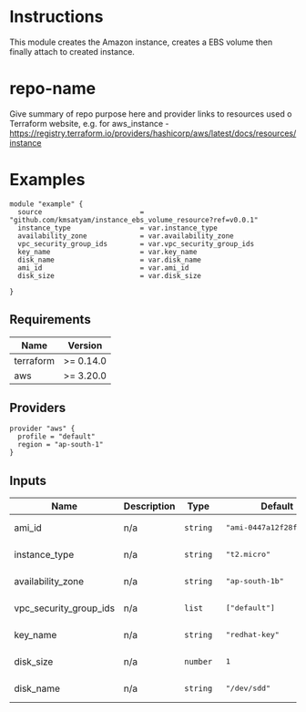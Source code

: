 # Instructions

This module creates the Amazon instance, creates a EBS volume then finally attach to created instance.

# repo-name

Give summary of repo purpose here and provider links to resources used o Terraform website, e.g. for aws_instance - https://registry.terraform.io/providers/hashicorp/aws/latest/docs/resources/instance

# Examples

```hcl
module "example" {
  source                        = "github.com/kmsatyam/instance_ebs_volume_resource?ref=v0.0.1"
  instance_type                 = var.instance_type
  availability_zone             = var.availability_zone
  vpc_security_group_ids        = var.vpc_security_group_ids
  key_name                      = var.key_name
  disk_name                     = var.disk_name
  ami_id                        = var.ami_id
  disk_size                     = var.disk_size

}

```

## Requirements

| Name | Version |
|------|---------|
| terraform | >= 0.14.0 |
| aws | >= 3.20.0 |

## Providers
```hcl
provider "aws" {
  profile = "default"
  region = "ap-south-1"
}
```

## Inputs

| Name | Description | Type | Default | Required |
|------|-------------|------|---------|:--------:|
| ami\_id | n/a | `string` | <pre> "ami-0447a12f28fddb066" </pre> | yes |
| instance\_type | n/a | `string` | <pre> "t2.micro" </pre> | yes |
| availability\_zone | n/a | `string` | <pre> "ap-south-1b" </pre> | yes |
| vpc\_security\_group\_ids | n/a | `list` | <pre> ["default"] </pre> | yes |
| key\_name | n/a | `string` | <pre> "redhat-key" </pre> | yes |
| disk\_size | n/a | `number` | <pre> 1 </pre> | yes |
| disk\_name | n/a | `string` | <pre> "/dev/sdd" </pre> | yes |


<!--- END_TF_DOCS --->
